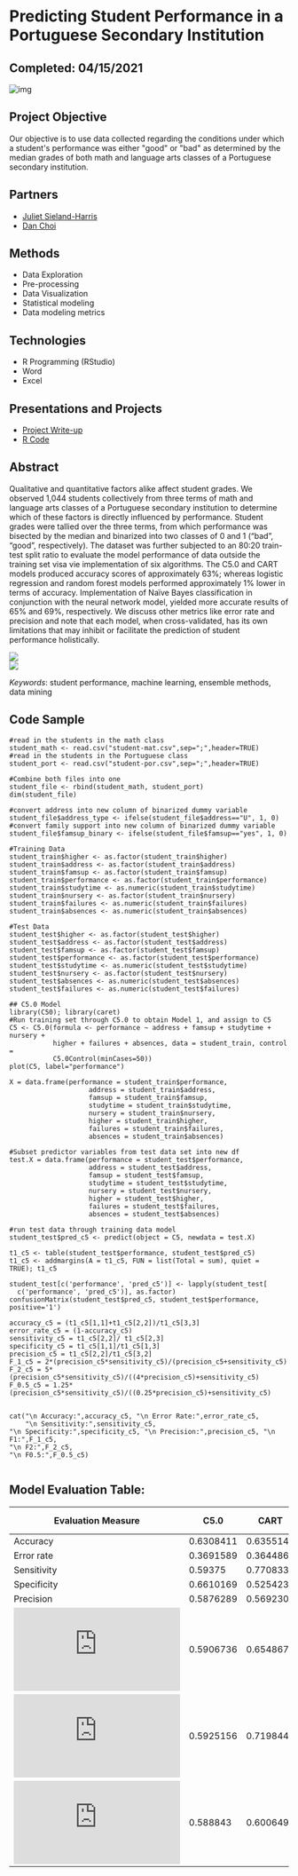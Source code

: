 # Predicting Student Performance in a Portuguese Secondary Institution

## Completed: 04/15/2021

![img](https://github.com/lshpaner/MSADS_502_Applied_Data_Mining_Student_Performance/blob/master/featured.png)

## Project Objective

Our objective is to use data collected regarding the conditions under which a student's performance was either "good" or "bad" as determined by the median grades of both math and language arts classes of a Portuguese secondary institution.

## Partners
* [Juliet Sieland-Harris]()
* [Dan Choi](https://github.com/dchoi-usd)

## Methods
* Data Exploration
* Pre-processing
* Data Visualization
* Statistical modeling
* Data modeling metrics

## Technologies
* R Programming (RStudio)
* Word
* Excel

## Presentations and Projects

* [Project Write-up]()
* [R Code](https://github.com/lshpaner/MSADS_502_Applied_Data_Mining_Student_Performance/blob/master/student_performance.md)

## Abstract

Qualitative and quantitative factors alike affect student grades.  We observed 1,044 students collectively from three terms of math and language arts classes of a Portuguese secondary institution to determine which of these factors is directly influenced by performance. Student grades were tallied over the three terms, from which performance was bisected by the median and binarized into two classes of 0 and 1 (“bad”, “good”, respectively). The dataset was further subjected to an 80:20 train-test split ratio to evaluate the model performance of data outside the training set visa vie implementation of six algorithms. The C5.0 and CART models produced accuracy scores of approximately 63%; whereas logistic regression and random forest models performed approximately 1% lower in terms of accuracy. Implementation of Naïve Bayes classification in conjunction with the neural network model, yielded more accurate results of 65% and 69%, respectively. We discuss other metrics like error rate and precision and note that each model, when cross-validated, has its own limitations that may inhibit or facilitate the prediction of student performance holistically. 

<img src="figs/unnamed-chunk-21-1.png" style="display: block; margin: auto;" />

<img src="figs/unnamed-chunk-23-1.png" style="display: block; margin: auto;" />

*Keywords*: student performance, machine learning, ensemble methods, data mining

## Code Sample

```{r}
#read in the students in the math class
student_math <- read.csv("student-mat.csv",sep=";",header=TRUE)
#read in the students in the Portuguese class
student_port <- read.csv("student-por.csv",sep=";",header=TRUE)

#Combine both files into one
student_file <- rbind(student_math, student_port)
dim(student_file)

#convert address into new column of binarized dummy variable
student_file$address_type <- ifelse(student_file$address=="U", 1, 0)
#convert family support into new column of binarized dummy variable
student_file$famsup_binary <- ifelse(student_file$famsup=="yes", 1, 0)

#Training Data
student_train$higher <- as.factor(student_train$higher)
student_train$address <- as.factor(student_train$address)
student_train$famsup <- as.factor(student_train$famsup)
student_train$performance <- as.factor(student_train$performance)
student_train$studytime <- as.numeric(student_train$studytime)
student_train$nursery <- as.factor(student_train$nursery)
student_train$failures <- as.numeric(student_train$failures)
student_train$absences <- as.numeric(student_train$absences)

#Test Data
student_test$higher <- as.factor(student_test$higher)
student_test$address <- as.factor(student_test$address)
student_test$famsup <- as.factor(student_test$famsup)
student_test$performance <- as.factor(student_test$performance)
student_test$studytime <- as.numeric(student_test$studytime)
student_test$nursery <- as.factor(student_test$nursery)
student_test$absences <- as.numeric(student_test$absences)
student_test$failures <- as.numeric(student_test$failures)

## C5.0 Model
library(C50); library(caret)
#Run training set through C5.0 to obtain Model 1, and assign to C5
C5 <- C5.0(formula <- performance ~ address + famsup + studytime + nursery +
           higher + failures + absences, data = student_train, control = 
           C5.0Control(minCases=50))
plot(C5, label="performance")

X = data.frame(performance = student_train$performance, 
                    address = student_train$address, 
                    famsup = student_train$famsup, 
                    studytime = student_train$studytime,
                    nursery = student_train$nursery,
                    higher = student_train$higher,
                    failures = student_train$failures,
                    absences = student_train$absences)

#Subset predictor variables from test data set into new df
test.X = data.frame(performance = student_test$performance, 
                    address = student_test$address, 
                    famsup = student_test$famsup, 
                    studytime = student_test$studytime,
                    nursery = student_test$nursery,
                    higher = student_test$higher,
                    failures = student_test$failures,
                    absences = student_test$absences)

#run test data through training data model
student_test$pred_c5 <- predict(object = C5, newdata = test.X)

t1_c5 <- table(student_test$performance, student_test$pred_c5)
t1_c5 <- addmargins(A = t1_c5, FUN = list(Total = sum), quiet =
TRUE); t1_c5

student_test[c('performance', 'pred_c5')] <- lapply(student_test[
  c('performance', 'pred_c5')], as.factor)
confusionMatrix(student_test$pred_c5, student_test$performance, positive='1')

accuracy_c5 = (t1_c5[1,1]+t1_c5[2,2])/t1_c5[3,3]
error_rate_c5 = (1-accuracy_c5)
sensitivity_c5 = t1_c5[2,2]/ t1_c5[2,3]
specificity_c5 = t1_c5[1,1]/t1_c5[1,3]
precision_c5 = t1_c5[2,2]/t1_c5[3,2]
F_1_c5 = 2*(precision_c5*sensitivity_c5)/(precision_c5+sensitivity_c5)
F_2_c5 = 5*(precision_c5*sensitivity_c5)/((4*precision_c5)+sensitivity_c5)
F_0.5_c5 = 1.25*(precision_c5*sensitivity_c5)/((0.25*precision_c5)+sensitivity_c5)


cat("\n Accuracy:",accuracy_c5, "\n Error Rate:",error_rate_c5,
    "\n Sensitivity:",sensitivity_c5,
"\n Specificity:",specificity_c5, "\n Precision:",precision_c5, "\n F1:",F_1_c5, 
"\n F2:",F_2_c5,
"\n F0.5:",F_0.5_c5)


```

## Model Evaluation Table:

| **Evaluation Measure**                                                  | **C5.0**  | **CART**  | **Logistic Regression** | **Random Forest** | **Naive Bayes** | **Neural Network** |
| ----------------------------------------------------------------------- | --------- | --------- | ----------------------- | ----------------- | --------------- | ------------------ |
| Accuracy                                                                | 0.6308411 | 0.635514  | 0.6253012               | 0.6261682         | 0.6495327       | 0.6879518          |
| Error rate                                                              | 0.3691589 | 0.364486  | 0.3746988               | 0.3738318         | 0.3504673       | 0.3120482          |
| Sensitivity                                                             | 0.59375   | 0.7708333 | 0.6055276               | 0.8020833         | 0.90625         | 0.8291457          |
| Specificity                                                             | 0.6610169 | 0.5254237 | 0.6435185               | 0.4830508         | 0.440678        | 0.5578704          |
| Precision                                                               | 0.5876289 | 0.5692308 | 0.6101266               | 0.557971          | 0.5686275       | 0.6333973          |
| ![F\_1](https://latex.codecogs.com/png.latex?F_1 "F_1")                 | 0.5906736 | 0.6548673 | 0.6078184               | 0.6581197         | 0.6987952       | 0.7181719          |
| ![F\_2](https://latex.codecogs.com/png.latex?F_2 "F_2")                 | 0.5925156 | 0.7198444 | 0.6064419               | 0.7375479         | 0.8100559       | 0.7808803          |
| ![F\_{0.5}](https://latex.codecogs.com/png.latex?F_%7B0.5%7D "F_{0.5}") | 0.588843  | 0.6006494 | 0.6092012               | 0.5941358         | 0.6144068       | 0.6647865          |


